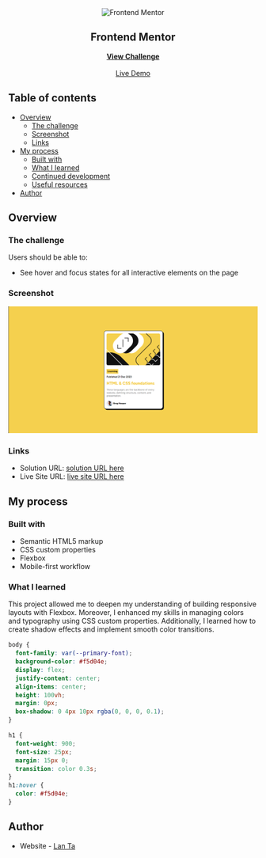 <div align="center">

  <img src="https://www.frontendmentor.io/static/images/logo-mobile.svg" alt="Frontend Mentor" width="80">

  <h2>Frontend Mentor</h2>
  <p>
    <a href="https://www.frontendmentor.io/challenges/blog-preview-card-ckPaj01IcS" target="_blank"><strong>View Challenge</strong></a>
    <br />
    <br />
    <a href="https://git-test-no6y.vercel.app/" target="_blank">Live Demo</a>
  </p>
</div>

## Table of contents

- [Overview](#overview)
  - [The challenge](#the-challenge)
  - [Screenshot](#screenshot)
  - [Links](#links)
- [My process](#my-process)
  - [Built with](#built-with)
  - [What I learned](#what-i-learned)
  - [Continued development](#continued-development)
  - [Useful resources](#useful-resources)
- [Author](#author)

## Overview

### The challenge

Users should be able to:

- See hover and focus states for all interactive elements on the page

### Screenshot

![](./assets/images/giaodien.png)

### Links

- Solution URL: [solution URL here](https://github.com/trucanh21/git-test.git)
- Live Site URL: [live site URL here](https://git-test-no6y.vercel.app/)

## My process

### Built with

- Semantic HTML5 markup
- CSS custom properties
- Flexbox
- Mobile-first workflow

### What I learned

This project allowed me to deepen my understanding of building responsive layouts with Flexbox. Moreover, I enhanced my skills in managing colors and typography using CSS custom properties. Additionally, I learned how to create shadow effects and implement smooth color transitions.

```css
body {
  font-family: var(--primary-font);
  background-color: #f5d04e;
  display: flex;
  justify-content: center;
  align-items: center;
  height: 100vh;
  margin: 0px;
  box-shadow: 0 4px 10px rgba(0, 0, 0, 0.1);
}
```

```css
h1 {
  font-weight: 900;
  font-size: 25px;
  margin: 15px 0;
  transition: color 0.3s;
}
h1:hover {
  color: #f5d04e;
}
```

## Author

- Website - [Lan Ta](https://github.com/trucanh21)
